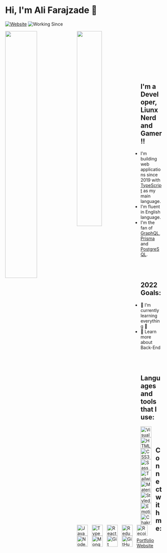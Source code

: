 # Hi, I'm Ali Farajzade 👋

[![Website](https://img.shields.io/website?label=alifaraj.ir&style=for-the-badge&url=https%3A%2F%2Falifaraj.ir)](https://alifaraj.ir)
![Working Since](https://img.shields.io/badge/Working%20Since-2019-informational?style=for-the-badge&logo=appveyor)

<img align="left" src="https://github-readme-stats.vercel.app/api?username=AliFarajzade&show_icons=true&theme=radical" width="45%" />
<img align="left" src="https://github-readme-stats.vercel.app/api/top-langs/?username=AliFarajzade&layout=compact" width="40%" />

<br />
<br />
<br />
<br />
<br />
<br />
<br />
<br />

## I'm a Developer, Liunx Nerd and Gamer!!

-   I'm building web applications since 2019 with [TypeScript](https://www.typescriptlang.org/) as my main language.
-   I'm fluent in English language.
-   I'm the fan of [GraphQL](https://graphql.org/), [Prisma](https://prisma.io) and [PostgreSQL](https://www.postgresql.org/).

<br />
<br />

## 2022 Goals:

-   🌱 I’m currently learning everything 🤣
-   🥅 Learn more about Back-End

<br />
<br />

## Languages and tools that I use:

<img align="left" title="Visual Studio Code" alt="Visual Studio Code" width="35px" src="https://cdn.jsdelivr.net/gh/devicons/devicon/icons/vscode/vscode-original.svg" style="padding-right:10px;" />
<img align="left" title="HTML5" alt="HTML5" width="35px" src="https://cdn.jsdelivr.net/gh/devicons/devicon/icons/html5/html5-original.svg" style="padding-right:10px;" />
<img align="left" title="CSS3" alt="CSS3" width="35px" src="https://cdn.jsdelivr.net/gh/devicons/devicon/icons/css3/css3-original.svg" style="padding-right:10px;" />
<img align="left" title="Sass" alt="Sass" width="35px" src="https://cdn.jsdelivr.net/gh/devicons/devicon/icons/sass/sass-original.svg" style="padding-right:10px;" />
<img align="left" title="TailwindCSS" alt="TailwindCSS" width="35px" src="https://cdn.jsdelivr.net/gh/devicons/devicon/icons/tailwindcss/tailwindcss-plain.svg" style="padding-right:10px;" />
<img align="left" title="Material UI" alt="Material UI" width="35px" src="https://cdn.jsdelivr.net/gh/devicons/devicon/icons/materialui/materialui-original.svg" style="padding-right:10px;" />
<img align="left" title="Styled Components" alt="Styled Components" width="35px" src="https://alifaraj.ir/styled-components.311664b3.jpg" style="padding-right:10px;" />
<img align="left" title="Emotion" alt="Emotion" width="35px" src="https://alifaraj.ir/emotion.1c0304a6.png" style="padding-right:10px;" />
<img align="left" title="Chakra UI" alt="Chakra UI" width="35px" src="https://avatars.githubusercontent.com/u/54212428?s=280&v=4" style="padding-right:10px;" />
<img align="left" title="JavaScript" alt="JavaScript" width="35px" src="https://cdn.jsdelivr.net/gh/devicons/devicon/icons/javascript/javascript-original.svg" style="padding-right:10px;" />
<img align="left" title="TypeScript" alt="TypeScript" width="35px" src="https://cdn.jsdelivr.net/gh/devicons/devicon/icons/typescript/typescript-original.svg" style="padding-right:10px;" />
<img align="left" title="React" alt="React" width="35px" src="https://cdn.jsdelivr.net/gh/devicons/devicon/icons/react/react-original.svg" style="padding-right:10px;" />
<img align="left" title="Redux" alt="Redux" width="35px" src="https://cdn.jsdelivr.net/gh/devicons/devicon/icons/redux/redux-original.svg" style="padding-right:10px;" />
<img align="left" title="Recoil" alt="Recoil" width="35px" src="https://cdn.worldvectorlogo.com/logos/recoil-js.svg" style="padding-right:10px;" />
<img align="left" title="Node" alt="Node.js" width="35px" src="https://cdn.jsdelivr.net/gh/devicons/devicon/icons/nodejs/nodejs-original.svg" style="padding-right:10px;" />
<img align="left" title="MongoDB" alt="MongoDB" width="35px" src="https://cdn.jsdelivr.net/gh/devicons/devicon/icons/mongodb/mongodb-original.svg" style="padding-right:10px;" />
<img align="left" title="Git" alt="Git" width="35px" src="https://cdn.jsdelivr.net/gh/devicons/devicon/icons/git/git-original.svg" style="padding-right:10px;" />
<img align="left" title="GitHub" alt="GitHub" width="35px" src="https://user-images.githubusercontent.com/3369400/139448065-39a229ba-4b06-434b-bc67-616e2ed80c8f.png" style="padding-right:10px;" />

<br />
<br />

## Connect with me:

[Portfolio Website](https://alifaraj.ir)
